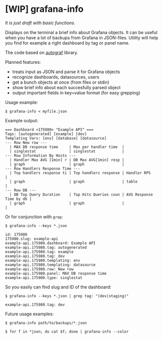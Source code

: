 # [WIP] grafana-info

*It is just draft with basic functions.*

Displays on the terminal a brief info about Grafana objects.
It can be useful when you have a lot of backups from Grafana in JSON-files.
Utility will help you find for example a right dashboard by tag or panel name.

The code based on [autograf](https://github.com/grafov/autograf) library.

Planned features:

* treats input as JSON and parse it for Grafana objects
* recognize dashboards, datasources, users
* get a bunch objects at once (from files or stdin)
* show brief info about each succesfully parsed object
* output important fields in key=value format (for easy grepping)

Usage example:

    $ grafana-info < myfile.json

Example output:

    === Dashboard <175980> "Example API" ===
	Tags: [autogenerated] [example] [dev]
	Templating Vars: [env] [database] [datasource] 
	--- Row New row ---
      | MAX DB response time     | Max per handler time  |
	  | singlestat               | singlestat            | 
	--- Row Information By Hosts ---
	  | Handler Max AVG [1min] r | DB Max AVG[1min] resp |
	  | graph                    | graph                 |
	--- Row Handlers Response Time ---
	  | Top handlers response ti | Top handlers response | Handler RPS             |
	  | graph                    | graph                 | table                   |
	--- Row DB ---
	  | DB Top Query Duration    | Top Hits Queries coun | AVG Response Time by db |
	  | graph                    | graph                 |                         |

Or for conjunction with `grep`:

	$ grafana-info --keys *.json 

    id: 175980
	175980.slug: example-api
    example-api.175980.dashboard: Example API
	example-api.175980.tag: autogenerated
	example-api.175980.tag: example
	example-api.175980.tag: dev
	example-api.175980.templating: env
    example-api.175980.templating: datasource
	example-api.175980.row: New row
	example-api.175980.panel: MAX DB response time
	example-api.175980.type: singlestat

So you easily can find slug and ID of the dashboard:

    $ grafana-info --keys *.json | grep tag: "(dev|staging)"
	
    example-api.175980.tag: dev

Future usage examples:

    $ grafana-info path/to/backups/*.json
	
	$ for f in *json; do cat $f; done | grafana-info --color
